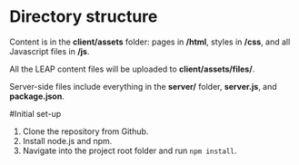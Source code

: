 # Directory structure

Content is in the **client/assets** folder: pages in **/html**, styles in **/css**, and all Javascript files in **/js**.

All the LEAP content files will be uploaded to **client/assets/files/**.

Server-side files include everything in the **server/** folder, **server.js**, and **package.json**.

#Initial set-up

1. Clone the repository from Github.
2. Install node.js and npm.
3. Navigate into the project root folder and run `npm install`.

